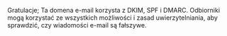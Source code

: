 Gratulacje; Ta domena e-mail korzysta z DKIM, SPF i DMARC. Odbiorniki mogą
korzystać ze wszystkich możliwości i zasad uwierzytelniania, aby sprawdzić, czy wiadomości e-mail
są fałszywe.
